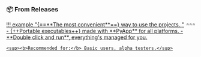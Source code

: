 ### 📦 From Releases

<div class="hover-pop" markdown>
<a href="site:/get/releases">
!!! example "{==**The most convenient**==} way to use the projects. <span style="float: right;"><small>⭐️⭐️⭐️</small></span>"
    - {++Portable executables++} made with **PyApp** for all platforms.
    - **Double click and run**, everything's managed for you.

    <sup><b>Recommended for:</b> Basic users, alpha testers.</sup>
</a></div>